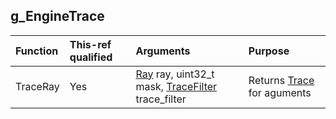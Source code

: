 ## g_EngineTrace

| Function | This-ref qualified | Arguments | Purpose |
| :-- | :-- | :-- | :-- |
| TraceRay | Yes | [Ray](docs/types/../../../types/Ray.md) ray, uint32_t mask, [TraceFilter](docs/types/../../../types/TraceFilter.md) trace_filter | Returns [Trace](docs/types/../../../types/Trace.md) for aguments |